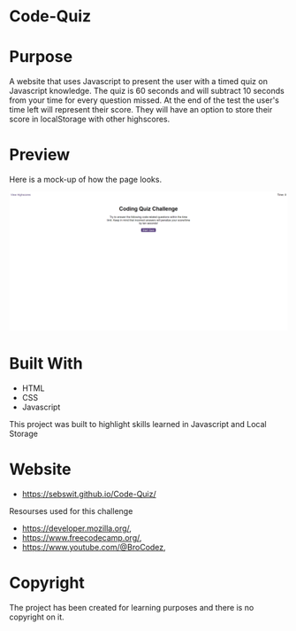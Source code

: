 # Code-Quiz

# Purpose

A website that uses Javascript to present the user with a timed quiz on Javascript knowledge. The quiz is 60 seconds and will subtract 10 seconds from your time for every question missed. At the end of the test the user's time left will represent their score. They will have an option to store their score in localStorage with other highscores.

# Preview
Here is a mock-up of how the page looks.

 ![Screenshot of my project](./starter/assets/Opera%20Snapshot_2023-12-05_180325_index.html.png)

# Built With

 - HTML
 - CSS
 - Javascript

This project was built to highlight skills learned in Javascript and Local Storage

# Website
 - https://sebswit.github.io/Code-Quiz/

 Resourses used for this challenge
 - https://developer.mozilla.org/,
 - https://www.freecodecamp.org/,
 - https://www.youtube.com/@BroCodez,

 # Copyright
The project has been created for learning purposes and there is no copyright on it.